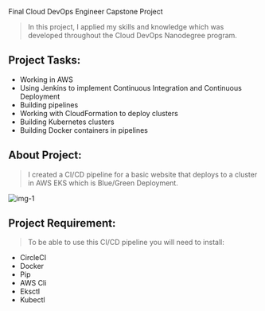 Final Cloud DevOps Engineer Capstone Project

> In this project, I applied my skills and knowledge which was developed throughout the Cloud DevOps Nanodegree program.

## Project Tasks:

* Working in AWS
* Using Jenkins to implement Continuous Integration and Continuous Deployment
* Building pipelines
* Working with CloudFormation to deploy clusters
* Building Kubernetes clusters
* Building Docker containers in pipelines

## About Project: 

> I created a CI/CD pipeline for a basic website that deploys to a cluster in AWS EKS which is Blue/Green Deployment.

![img-1](Images-of-result-deploy/Project.png)

## Project Requirement:

> To be able to use this CI/CD pipeline you will need to install:

* CircleCI
* Docker
* Pip
* AWS Cli
* Eksctl
* Kubectl
